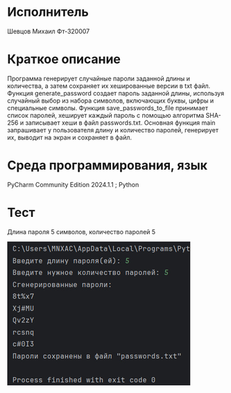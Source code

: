 # Исполнитель
Шевцов Михаил Фт-320007

# Краткое описание
Программа генерирует случайные пароли заданной длины и количества, а затем сохраняет их хешированные версии в txt файл. Функция generate_password создает пароль заданной длины, используя случайный выбор из набора символов, включающих буквы, цифры и специальные символы. Функция save_passwords_to_file принимает список паролей, хеширует каждый пароль с помощью алгоритма SHA-256 и записывает хеши в файл passwords.txt. Основная функция main запрашивает у пользователя длину и количество паролей, генерирует их, выводит на экран и сохраняет в файл.

# Среда программирования, язык
PyCharm Community Edition 2024.1.1 ; Python

# Тест
Длина пароля 5 символов, количество паролей 5


![Тест_программы](Test_py_.jpg)

